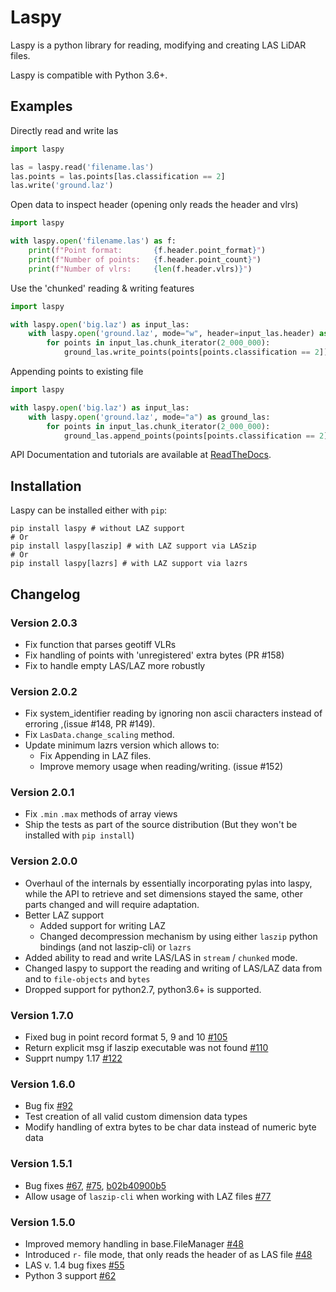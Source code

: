 # Laspy

Laspy is a python library for reading, modifying and creating LAS LiDAR
files.

Laspy is compatible with Python  3.6+.


Examples
--------

Directly read and write las
```Python
import laspy

las = laspy.read('filename.las')
las.points = las.points[las.classification == 2]
las.write('ground.laz')
```


Open data to inspect header (opening only reads the header and vlrs)

```Python
import laspy

with laspy.open('filename.las') as f:
    print(f"Point format:       {f.header.point_format}")
    print(f"Number of points:   {f.header.point_count}")
    print(f"Number of vlrs:     {len(f.header.vlrs)}")
```
Use the 'chunked' reading & writing features

```Python
import laspy

with laspy.open('big.laz') as input_las:
    with laspy.open('ground.laz', mode="w", header=input_las.header) as ground_las:
        for points in input_las.chunk_iterator(2_000_000):
            ground_las.write_points(points[points.classification == 2])

```

Appending points to existing file

```Python
import laspy

with laspy.open('big.laz') as input_las:
    with laspy.open('ground.laz', mode="a") as ground_las:
        for points in input_las.chunk_iterator(2_000_000):
            ground_las.append_points(points[points.classification == 2])
```

API Documentation and tutorials are available at
[ReadTheDocs](https://laspy.readthedocs.io/en/latest/).

## Installation

Laspy can be installed either with `pip`:

```
pip install laspy # without LAZ support
# Or
pip install laspy[laszip] # with LAZ support via LASzip
# Or
pip install laspy[lazrs] # with LAZ support via lazrs
```

## Changelog

### Version 2.0.3

- Fix function that parses geotiff VLRs
- Fix handling of points with 'unregistered' extra bytes (PR #158)
- Fix to handle empty LAS/LAZ more robustly

### Version 2.0.2

- Fix system_identifier reading by ignoring non ascii characters instead of erroring ,(issue #148, PR #149).
- Fix `LasData.change_scaling` method.
- Update minimum lazrs version which allows to:
  - Fix Appending in LAZ files.
  - Improve memory usage when reading/writing. (issue #152)

### Version 2.0.1

- Fix `.min` `.max` methods of array views
- Ship the tests as part of the source distribution (But they won't be installed with `pip install`)

### Version 2.0.0

- Overhaul of the internals by essentially incorporating pylas into laspy,
  while the API to retrieve and set dimensions stayed the same, other parts changed
  and will require adaptation.
- Better LAZ support
  * Added support for writing LAZ
  * Changed decompression mechanism by using either `laszip` python bindings (and not laszip-cli)
  or `lazrs`
- Added ability to read and write LAS/LAS in `stream` / `chunked` mode.
- Changed laspy to support the reading and writing of LAS/LAZ data from and to `file-objects` and `bytes`
- Dropped support for python2.7, python3.6+ is supported.

### Version 1.7.0

- Fixed bug in point record format 5, 9 and 10 [#105](https://github.com/laspy/laspy/issues/105)
- Return explicit msg if laszip executable was not found [#110](https://github.com/laspy/laspy/issues/110)
- Supprt numpy 1.17 [#122](https://github.com/laspy/laspy/issues/122)

### Version 1.6.0

- Bug fix  [#92](https://github.com/laspy/laspy/issues/92)
- Test creation of all valid custom dimension data types
- Modify handling of extra bytes to be char data instead of numeric byte data

### Version 1.5.1

- Bug fixes [#67](https://github.com/laspy/laspy/pull/67), [#75](https://github.com/laspy/laspy/pull/75), [b02b40900b5](https://github.com/laspy/laspy/commit/b02b40900b5620972930cd0c201b4db1a6a69754)
- Allow usage of `laszip-cli` when working with LAZ files [#77](https://github.com/laspy/laspy/pull/77)

### Version 1.5.0

- Improved memory handling in base.FileManager [#48](https://github.com/laspy/laspy/pull/48)
- Introduced `r-` file mode, that only reads the header of as LAS file [#48](https://github.com/laspy/laspy/pull/48)
- LAS v. 1.4 bug fixes [#55](https://github.com/laspy/laspy/pull/55)
- Python 3 support [#62](https://github.com/laspy/laspy/pull/62)

